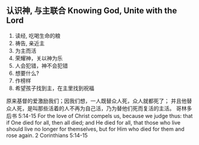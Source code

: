 ## 认识神, 与主联合 Knowing God, Unite with the Lord
1. 读经, 吃喝生命的粮
1. 祷告, 亲近主
1. 为主而活
1. 荣耀神，关以神为乐
1. 人会犯错，神不会犯错
1. 想要什么?
1. 作榜样
1. 希望孩子找到主，在主里找到祝福


原来基督的爱激励我们；因我们想，一人既替众人死，众人就都死了； 并且他替众人死，是叫那些活着的人不再为自己活，乃为替他们死而复活的主活。
哥林多后书 5:14‭-‬15
For the love of Christ compels us, because we judge thus: that if One died for all, then all died; and He died for all, that those who live should live no longer for themselves, but for Him who died for them and rose again. 2 Corinthians 5:14‭-‬15
